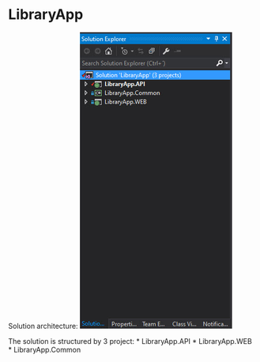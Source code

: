 # LibraryApp

Solution architecture: 
![](./docs/images/solution_architecture.jpg)

The solution is structured by 3 project:
	* LibraryApp.API 
	* LibraryApp.WEB
	* LibraryApp.Common